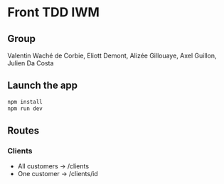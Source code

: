 # Front TDD IWM

## Group
 Valentin Waché de Corbie, Eliott Demont, Alizée Gillouaye, Axel Guillon, Julien Da Costa

## Launch the app
```sh
npm install
npm run dev
```

## Routes
### Clients
- All customers -> /clients
- One customer -> /clients/id
